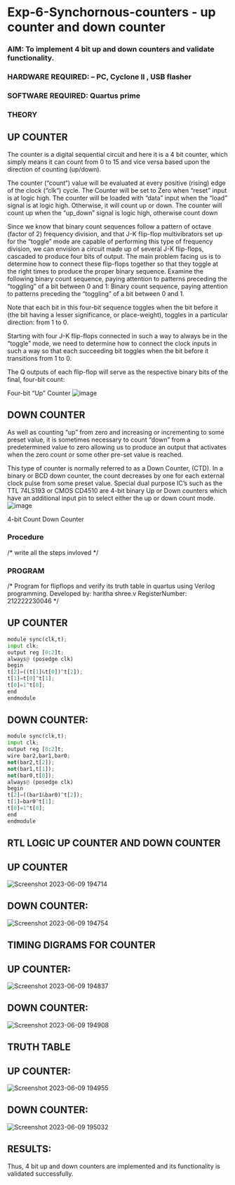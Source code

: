 # Exp-6-Synchornous-counters - up counter and down counter 
### AIM: To implement 4 bit up and down counters and validate  functionality.
### HARDWARE REQUIRED:  – PC, Cyclone II , USB flasher
### SOFTWARE REQUIRED:   Quartus prime
### THEORY 

## UP COUNTER 
The counter is a digital sequential circuit and here it is a 4 bit counter, which simply means it can count from 0 to 15 and vice versa based upon the direction of counting (up/down). 

The counter (“count“) value will be evaluated at every positive (rising) edge of the clock (“clk“) cycle.
The Counter will be set to Zero when “reset” input is at logic high.
The counter will be loaded with “data” input when the “load” signal is at logic high. Otherwise, it will count up or down.
The counter will count up when the “up_down” signal is logic high, otherwise count down

Since we know that binary count sequences follow a pattern of octave (factor of 2) frequency division, and that J-K flip-flop multivibrators set up for the “toggle” mode are capable of performing this type of frequency division, we can envision a circuit made up of several J-K flip-flops, cascaded to produce four bits of output.
The main problem facing us is to determine how to connect these flip-flops together so that they toggle at the right times to produce the proper binary sequence.
Examine the following binary count sequence, paying attention to patterns preceding the “toggling” of a bit between 0 and 1:
Binary count sequence, paying attention to patterns preceding the “toggling” of a bit between 0 and 1.

Note that each bit in this four-bit sequence toggles when the bit before it (the bit having a lesser significance, or place-weight), toggles in a particular direction: from 1 to 0.



 
 

Starting with four J-K flip-flops connected in such a way to always be in the “toggle” mode, we need to determine how to connect the clock inputs in such a way so that each succeeding bit toggles when the bit before it transitions from 1 to 0.

The Q outputs of each flip-flop will serve as the respective binary bits of the final, four-bit count:

 
 

Four-bit “Up” Counter
![image](https://user-images.githubusercontent.com/36288975/169644758-b2f4339d-9532-40c5-af40-8f4f8c942e2c.png)



## DOWN COUNTER 

As well as counting “up” from zero and increasing or incrementing to some preset value, it is sometimes necessary to count “down” from a predetermined value to zero allowing us to produce an output that activates when the zero count or some other pre-set value is reached.

This type of counter is normally referred to as a Down Counter, (CTD). In a binary or BCD down counter, the count decreases by one for each external clock pulse from some preset value. Special dual purpose IC’s such as the TTL 74LS193 or CMOS CD4510 are 4-bit binary Up or Down counters which have an additional input pin to select either the up or down count mode.
![image](https://user-images.githubusercontent.com/36288975/169644844-1a14e123-7228-4ed8-81a9-eb937dff4ac8.png)


4-bit Count Down Counter
### Procedure
/* write all the steps invloved */



### PROGRAM 
/*
Program for flipflops  and verify its truth table in quartus using Verilog programming.
Developed by: haritha shree.v
RegisterNumber:  212222230046
*/
## UP COUNTER
```python
module sync(clk,t);
input clk;
output reg [0:2]t;
always@ (posedge clk)
begin
t[2]=((t[1]&t[0])^t[2]);
t[1]=t[0]^t[1];
t[0]=1^t[0];
end
endmodule
```
## DOWN COUNTER:
```python
module sync(clk,t);
input clk;
output reg [0:2]t;
wire bar2,bar1,bar0;
not(bar2,t[2]);
not(bar1,t[1]);
not(bar0,t[0]);
always@ (posedge clk)
begin
t[2]=((bar1&bar0)^t[2]);
t[1]=bar0^t[1];
t[0]=1^t[0];
end
endmodule
```



## RTL LOGIC UP COUNTER AND DOWN COUNTER  
## UP COUNTER
![Screenshot 2023-06-09 194714](https://github.com/haritha-venkat/Exp-7-Synchornous-counters-/assets/121285701/274e98db-9910-4923-8805-66de6efb59f2)

## DOWN COUNTER:
![Screenshot 2023-06-09 194754](https://github.com/haritha-venkat/Exp-7-Synchornous-counters-/assets/121285701/52052f7d-fa4f-4035-bcc0-4a5e765f2a3d)

## TIMING DIGRAMS FOR COUNTER  

## UP COUNTER:
![Screenshot 2023-06-09 194837](https://github.com/haritha-venkat/Exp-7-Synchornous-counters-/assets/121285701/46bfaba2-1bed-4a4b-b20a-c58ce88e13a3)

## DOWN COUNTER:
![Screenshot 2023-06-09 194908](https://github.com/haritha-venkat/Exp-7-Synchornous-counters-/assets/121285701/623392c7-cc38-40e8-b3fc-37acd17980a2)

## TRUTH TABLE 

## UP COUNTER:
![Screenshot 2023-06-09 194955](https://github.com/haritha-venkat/Exp-7-Synchornous-counters-/assets/121285701/f38b3977-7706-45cb-a26b-bacb124fa963)
## DOWN COUNTER:
![Screenshot 2023-06-09 195032](https://github.com/haritha-venkat/Exp-7-Synchornous-counters-/assets/121285701/1a3b30e8-dfd0-4d58-8151-bb83b46d9763)


## RESULTS:
Thus, 4 bit up and down counters are implemented and its functionality is validated successfully.


